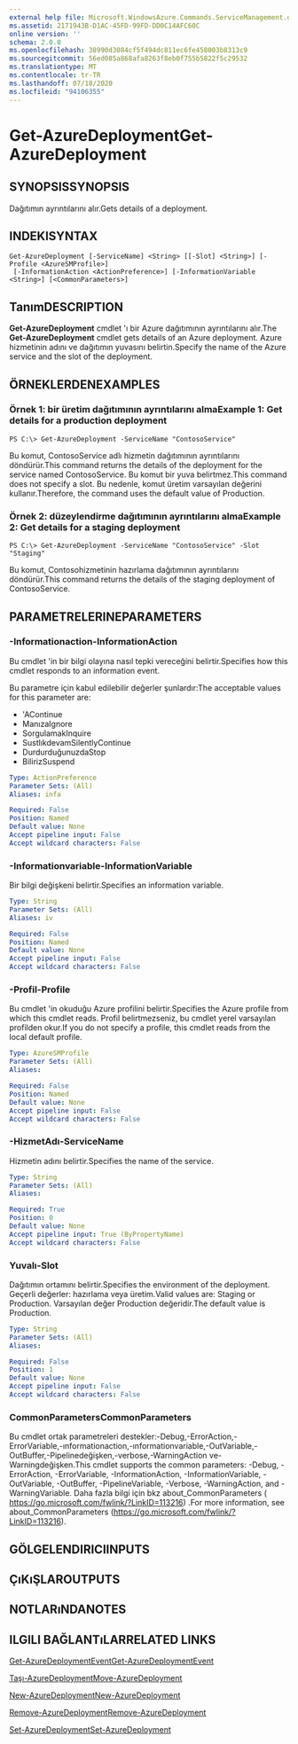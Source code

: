 ```yaml
---
external help file: Microsoft.WindowsAzure.Commands.ServiceManagement.dll-Help.xml
ms.assetid: 2171943B-D1AC-45FD-99FD-DD0C14AFC60C
online version: ''
schema: 2.0.0
ms.openlocfilehash: 38990d3084cf5f494dc811ec6fe458003b8313c9
ms.sourcegitcommit: 56ed085a868afa8263f8eb0f755b5822f5c29532
ms.translationtype: MT
ms.contentlocale: tr-TR
ms.lasthandoff: 07/18/2020
ms.locfileid: "94106355"
---
```

# <span data-ttu-id="cf2c2-101">Get-AzureDeployment</span><span class="sxs-lookup"><span data-stu-id="cf2c2-101">Get-AzureDeployment</span></span>

## <span data-ttu-id="cf2c2-102">SYNOPSIS</span><span class="sxs-lookup"><span data-stu-id="cf2c2-102">SYNOPSIS</span></span>
<span data-ttu-id="cf2c2-103">Dağıtımın ayrıntılarını alır.</span><span class="sxs-lookup"><span data-stu-id="cf2c2-103">Gets details of a deployment.</span></span>

## <span data-ttu-id="cf2c2-104">INDEKI</span><span class="sxs-lookup"><span data-stu-id="cf2c2-104">SYNTAX</span></span>

```
Get-AzureDeployment [-ServiceName] <String> [[-Slot] <String>] [-Profile <AzureSMProfile>]
 [-InformationAction <ActionPreference>] [-InformationVariable <String>] [<CommonParameters>]
```

## <span data-ttu-id="cf2c2-105">Tanım</span><span class="sxs-lookup"><span data-stu-id="cf2c2-105">DESCRIPTION</span></span>
<span data-ttu-id="cf2c2-106">**Get-AzureDeployment** cmdlet 'ı bir Azure dağıtımının ayrıntılarını alır.</span><span class="sxs-lookup"><span data-stu-id="cf2c2-106">The **Get-AzureDeployment** cmdlet gets details of an Azure deployment.</span></span>
<span data-ttu-id="cf2c2-107">Azure hizmetinin adını ve dağıtımın yuvasını belirtin.</span><span class="sxs-lookup"><span data-stu-id="cf2c2-107">Specify the name of the Azure service and the slot of the deployment.</span></span>

## <span data-ttu-id="cf2c2-108">ÖRNEKLERDEN</span><span class="sxs-lookup"><span data-stu-id="cf2c2-108">EXAMPLES</span></span>

### <span data-ttu-id="cf2c2-109">Örnek 1: bir üretim dağıtımının ayrıntılarını alma</span><span class="sxs-lookup"><span data-stu-id="cf2c2-109">Example 1: Get details for a production deployment</span></span>
```
PS C:\> Get-AzureDeployment -ServiceName "ContosoService"
```

<span data-ttu-id="cf2c2-110">Bu komut, ContosoService adlı hizmetin dağıtımının ayrıntılarını döndürür.</span><span class="sxs-lookup"><span data-stu-id="cf2c2-110">This command returns the details of the deployment for the service named ContosoService.</span></span>
<span data-ttu-id="cf2c2-111">Bu komut bir yuva belirtmez.</span><span class="sxs-lookup"><span data-stu-id="cf2c2-111">This command does not specify a slot.</span></span>
<span data-ttu-id="cf2c2-112">Bu nedenle, komut üretim varsayılan değerini kullanır.</span><span class="sxs-lookup"><span data-stu-id="cf2c2-112">Therefore, the command uses the default value of Production.</span></span>

### <span data-ttu-id="cf2c2-113">Örnek 2: düzeylendirme dağıtımının ayrıntılarını alma</span><span class="sxs-lookup"><span data-stu-id="cf2c2-113">Example 2: Get details for a staging deployment</span></span>
```
PS C:\> Get-AzureDeployment -ServiceName "ContosoService" -Slot "Staging"
```

<span data-ttu-id="cf2c2-114">Bu komut, Contosohizmetinin hazırlama dağıtımının ayrıntılarını döndürür.</span><span class="sxs-lookup"><span data-stu-id="cf2c2-114">This command returns the details of the staging deployment of ContosoService.</span></span>

## <span data-ttu-id="cf2c2-115">PARAMETRELERINE</span><span class="sxs-lookup"><span data-stu-id="cf2c2-115">PARAMETERS</span></span>

### <span data-ttu-id="cf2c2-116">-Informationaction</span><span class="sxs-lookup"><span data-stu-id="cf2c2-116">-InformationAction</span></span>
<span data-ttu-id="cf2c2-117">Bu cmdlet 'in bir bilgi olayına nasıl tepki vereceğini belirtir.</span><span class="sxs-lookup"><span data-stu-id="cf2c2-117">Specifies how this cmdlet responds to an information event.</span></span>

<span data-ttu-id="cf2c2-118">Bu parametre için kabul edilebilir değerler şunlardır:</span><span class="sxs-lookup"><span data-stu-id="cf2c2-118">The acceptable values for this parameter are:</span></span>

- <span data-ttu-id="cf2c2-119">'A</span><span class="sxs-lookup"><span data-stu-id="cf2c2-119">Continue</span></span>
- <span data-ttu-id="cf2c2-120">Manıza</span><span class="sxs-lookup"><span data-stu-id="cf2c2-120">Ignore</span></span>
- <span data-ttu-id="cf2c2-121">Sorgulamak</span><span class="sxs-lookup"><span data-stu-id="cf2c2-121">Inquire</span></span>
- <span data-ttu-id="cf2c2-122">Sustlıkdevam</span><span class="sxs-lookup"><span data-stu-id="cf2c2-122">SilentlyContinue</span></span>
- <span data-ttu-id="cf2c2-123">Durdurduğunuzda</span><span class="sxs-lookup"><span data-stu-id="cf2c2-123">Stop</span></span>
- <span data-ttu-id="cf2c2-124">Biliriz</span><span class="sxs-lookup"><span data-stu-id="cf2c2-124">Suspend</span></span>

```yaml
Type: ActionPreference
Parameter Sets: (All)
Aliases: infa

Required: False
Position: Named
Default value: None
Accept pipeline input: False
Accept wildcard characters: False
```

### <span data-ttu-id="cf2c2-125">-Informationvariable</span><span class="sxs-lookup"><span data-stu-id="cf2c2-125">-InformationVariable</span></span>
<span data-ttu-id="cf2c2-126">Bir bilgi değişkeni belirtir.</span><span class="sxs-lookup"><span data-stu-id="cf2c2-126">Specifies an information variable.</span></span>

```yaml
Type: String
Parameter Sets: (All)
Aliases: iv

Required: False
Position: Named
Default value: None
Accept pipeline input: False
Accept wildcard characters: False
```

### <span data-ttu-id="cf2c2-127">-Profil</span><span class="sxs-lookup"><span data-stu-id="cf2c2-127">-Profile</span></span>
<span data-ttu-id="cf2c2-128">Bu cmdlet 'in okuduğu Azure profilini belirtir.</span><span class="sxs-lookup"><span data-stu-id="cf2c2-128">Specifies the Azure profile from which this cmdlet reads.</span></span>
<span data-ttu-id="cf2c2-129">Profil belirtmezseniz, bu cmdlet yerel varsayılan profilden okur.</span><span class="sxs-lookup"><span data-stu-id="cf2c2-129">If you do not specify a profile, this cmdlet reads from the local default profile.</span></span>

```yaml
Type: AzureSMProfile
Parameter Sets: (All)
Aliases: 

Required: False
Position: Named
Default value: None
Accept pipeline input: False
Accept wildcard characters: False
```

### <span data-ttu-id="cf2c2-130">-HizmetAdı</span><span class="sxs-lookup"><span data-stu-id="cf2c2-130">-ServiceName</span></span>
<span data-ttu-id="cf2c2-131">Hizmetin adını belirtir.</span><span class="sxs-lookup"><span data-stu-id="cf2c2-131">Specifies the name of the service.</span></span>

```yaml
Type: String
Parameter Sets: (All)
Aliases: 

Required: True
Position: 0
Default value: None
Accept pipeline input: True (ByPropertyName)
Accept wildcard characters: False
```

### <span data-ttu-id="cf2c2-132">Yuvalı</span><span class="sxs-lookup"><span data-stu-id="cf2c2-132">-Slot</span></span>
<span data-ttu-id="cf2c2-133">Dağıtımın ortamını belirtir.</span><span class="sxs-lookup"><span data-stu-id="cf2c2-133">Specifies the environment of the deployment.</span></span>
<span data-ttu-id="cf2c2-134">Geçerli değerler: hazırlama veya üretim.</span><span class="sxs-lookup"><span data-stu-id="cf2c2-134">Valid values are: Staging or Production.</span></span>
<span data-ttu-id="cf2c2-135">Varsayılan değer Production değeridir.</span><span class="sxs-lookup"><span data-stu-id="cf2c2-135">The default value is Production.</span></span>

```yaml
Type: String
Parameter Sets: (All)
Aliases: 

Required: False
Position: 1
Default value: None
Accept pipeline input: False
Accept wildcard characters: False
```

### <span data-ttu-id="cf2c2-136">CommonParameters</span><span class="sxs-lookup"><span data-stu-id="cf2c2-136">CommonParameters</span></span>
<span data-ttu-id="cf2c2-137">Bu cmdlet ortak parametreleri destekler:-Debug,-ErrorAction,-ErrorVariable,-ınformationaction,-ınformationvariable,-OutVariable,-OutBuffer,-Pipelinedeğişken,-verbose,-WarningAction ve-Warningdeğişken.</span><span class="sxs-lookup"><span data-stu-id="cf2c2-137">This cmdlet supports the common parameters: -Debug, -ErrorAction, -ErrorVariable, -InformationAction, -InformationVariable, -OutVariable, -OutBuffer, -PipelineVariable, -Verbose, -WarningAction, and -WarningVariable.</span></span> <span data-ttu-id="cf2c2-138">Daha fazla bilgi için bkz about_CommonParameters ( https://go.microsoft.com/fwlink/?LinkID=113216) .</span><span class="sxs-lookup"><span data-stu-id="cf2c2-138">For more information, see about_CommonParameters (https://go.microsoft.com/fwlink/?LinkID=113216).</span></span>

## <span data-ttu-id="cf2c2-139">GÖLGELENDIRICI</span><span class="sxs-lookup"><span data-stu-id="cf2c2-139">INPUTS</span></span>

## <span data-ttu-id="cf2c2-140">ÇıKıŞLAR</span><span class="sxs-lookup"><span data-stu-id="cf2c2-140">OUTPUTS</span></span>

## <span data-ttu-id="cf2c2-141">NOTLARıNDA</span><span class="sxs-lookup"><span data-stu-id="cf2c2-141">NOTES</span></span>

## <span data-ttu-id="cf2c2-142">ILGILI BAĞLANTıLAR</span><span class="sxs-lookup"><span data-stu-id="cf2c2-142">RELATED LINKS</span></span>

[<span data-ttu-id="cf2c2-143">Get-AzureDeploymentEvent</span><span class="sxs-lookup"><span data-stu-id="cf2c2-143">Get-AzureDeploymentEvent</span></span>](./Get-AzureDeploymentEvent.md)

[<span data-ttu-id="cf2c2-144">Taşı-AzureDeployment</span><span class="sxs-lookup"><span data-stu-id="cf2c2-144">Move-AzureDeployment</span></span>](./Move-AzureDeployment.md)

[<span data-ttu-id="cf2c2-145">New-AzureDeployment</span><span class="sxs-lookup"><span data-stu-id="cf2c2-145">New-AzureDeployment</span></span>](./New-AzureDeployment.md)

[<span data-ttu-id="cf2c2-146">Remove-AzureDeployment</span><span class="sxs-lookup"><span data-stu-id="cf2c2-146">Remove-AzureDeployment</span></span>](./Remove-AzureDeployment.md)

[<span data-ttu-id="cf2c2-147">Set-AzureDeployment</span><span class="sxs-lookup"><span data-stu-id="cf2c2-147">Set-AzureDeployment</span></span>](./Set-AzureDeployment.md)


